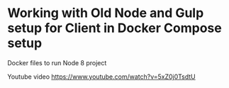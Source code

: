 # Working with Old Node and Gulp setup for Client in Docker Compose setup

Docker files to run Node 8 project


Youtube video
https://www.youtube.com/watch?v=5xZ0j0TsdtU




